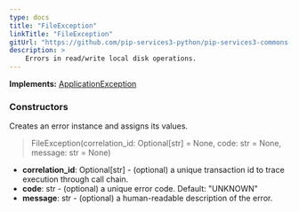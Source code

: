 ```yaml
---
type: docs
title: "FileException"
linkTitle: "FileException"
gitUrl: "https://github.com/pip-services3-python/pip-services3-commons-python"
description: >
    Errors in read/write local disk operations.
---
```


**Implements:** [ApplicationException](../application_exception)

### Constructors
Creates an error instance and assigns its values.

> FileException(correlation_id: Optional[str] = None, code: str = None, message: str = None)

- **correlation_id**: Optional[str] - (optional) a unique transaction id to trace execution through call chain.
- **code**: str - (optional) a unique error code. Default: "UNKNOWN"
- **message**: str - (optional) a human-readable description of the error.

